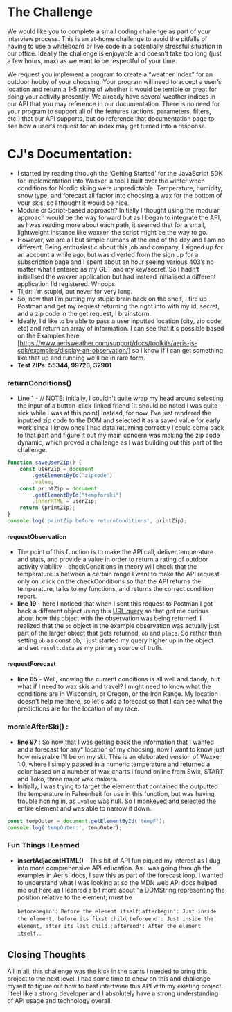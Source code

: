 # The Challenge
We would like you to complete a small coding challenge as part of your interview process. This is an at-home challenge to avoid the pitfalls of having to use a whiteboard or live code in a potentially stressful situation in our office. Ideally the challenge is enjoyable and doesn’t take too long (just a few hours, max) as we want to be respectful of your time.

We request you implement a program to create a “weather index” for an outdoor hobby of your choosing. Your program will need to accept a user’s location and return a 1-5 rating of whether it would be terrible or great for doing your activity presently. We already have several weather indices in our API that you may reference in our documentation. There is no need for your program to support all of the features (actions, parameters, filters, etc.) that our API supports, but do reference that documentation page to see how a user’s request for an index may get turned into a response.

# CJ's Documentation:
* I started by reading through the ‘Getting Started’ for the JavaScript SDK for implementation into Waxxer, a tool I built over the winter when conditions for Nordic skiing were unpredictable. Temperature, humidity, snow type, and forecast all factor into choosing a wax for the bottom of your skis, so I thought it would be nice.
* Module or Script-based approach? Initially I thought using the modular approach would be the way forward but as I began to integrate the API, as I was reading more about each path, it seemed that for a small, lightweight instance like waxxer, the script might be the way to go. 
* However, we are all but simple humans at the end of the day and I am no different. Being enthusiastic about this job and company, I signed up for an account a while ago, but was diverted from the sign up for a subscription page and I spent about an hour seeing various 403’s no matter what I entered as my GET and my key/secret. So I hadn’t initialised the waxxer application but had instead initialised a different application I’d registered. Whoops.
* Tl;dr: I’m stupid, but never for very long.
* So, now that I’m putting my stupid brain back on the shelf, I fire up Postman and get my request returning the right info with my id, secret, and a zip code in the get request, I brainstorm.
* Ideally, I’d like to be able to pass a user inputted location (city, zip code, etc) and return an array of information. I can see that it's possible based on the Examples here [https://www.aerisweather.com/support/docs/toolkits/aeris-js-sdk/examples/display-an-observation/] so I know if I can get something like that up and running we'll be in rare form.
* **Test ZIPs: 55344, 99723, 32901**

### returnConditions() 
* Line 1 - // NOTE: initially, I couldn't quite wrap my head around selecting the input of a button-click-linked friend [It should be noted I was quite sick while I was at this point] Instead, for now, I've just rendered the inputted zip code to the DOM and selected it as a saved value for early work since I know once I had data returning correctly I could come back to that part and figure it out my main concern was making the zip code dynamic, which proved a challenge as I was building out this part of the challenge.

```javascript
function saveUserZip() {
    const userZip = document
        .getElementById('zipcode')
        .value;
    const printZip = document
        .getElementById("tempforski")
        .innerHTML = userZip;
    return (printZip);
}
console.log('printZip before returnConditions', printZip);
```
#### requestObservation
* The point of this function is to make the API call, deliver temperature and stats, and provide a value in order to return a rating of outdoor activity viability - checkConditions in theory will check that the temperature is between a certain range I want to make the API request only on .click on the checkConditions so that the API returns the temperature, talks to my functions, and returns the correct condition report.
* **line 19** - here I noticed that when I sent this request to Postman I got back a different object using this [URL query](http://api.aerisapi.com/observations/55406?client_id=RPWkCaESX2v8UsgEhZSu8ient_secret=NIKctIWAkkEvTHWQsELj51e32qonWWGVS0DZ7OV5) so that got me curious about how this object with the observation was being returned. I realized that the `ob` object  in the example observation was actually just part of the larger object that gets returned, `ob` and `place`. So rather than setting `ob` as const ob, I just started my query higher up in the object and set `result.data` as my primary source of truth.

#### requestForecast
* **line 65** - Well, knowing the current conditions is all well and dandy, but what if I need to wax skis and travel? I might need to know what the conditions are in Wisconsin, or Oregon, or the Iron Range. My location doesn't help me there, so let's add a forecast so that I can see what the predictions are for the location of my race.

###  moraleAfterSki() :
*  **line 97** : So now that I was getting back the information that I wanted and a forecast for any* location of my choosing, now I want to know just how miserable I'll be on my ski. This is an elaborated version of Waxxer 1.0, where I simply passed in a numeric temperature and returned a color based on a number of wax charts I found online from Swix, START, and Toko, three major wax makers.
*  Initially, I was trying to target the element that contained the outputted the temperature in Fahrenheit for use in this function, but was having trouble honing in, as `.value` was null. So I monkeyed and selected the entire element and was able to narrow it down.
 ```javascript
const tempOuter = document.getElementById('tempF');
 console.log('tempOuter:', tempOuter);
```

### Fun Things I Learned
* **insertAdjacentHTML()** - This bit of API fun piqued my interest as I dug into more comprehensive API education. As I was going through the examples in Aeris' docs, I saw this as part of the forecast loop. I wanted to understand what I was looking at so the MDN web API docs helped me out here as I leanred a bit more about "a DOMString representing the position relative to the element; must be 

   `beforebegin': Before the element itself`; 
   `afterbegin': Just inside the element, before its first child`; 
   `beforeend': Just inside the element, after its last child.`;
   `afterend': After the element itself.`.


## Closing Thoughts
All in all, this challenge was the kick in the pants I needed to bring this project to the next level. I had some time to chew on this and challenge myself to figure out how to best intertwine this API with my existing project. I feel like a strong developer and I absolutely have a strong understanding of API usage and technology  overall.